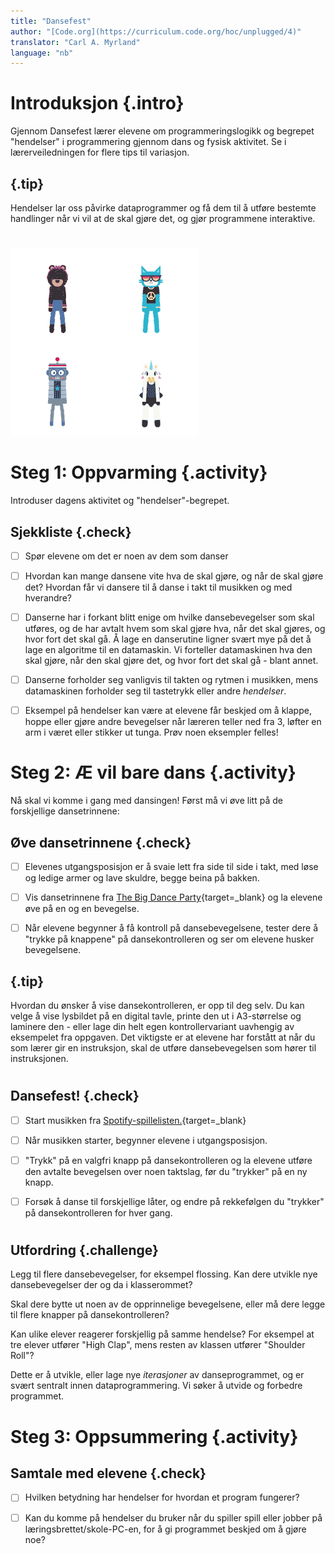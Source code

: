 ```yaml
---
title: "Dansefest"
author: "[Code.org](https://curriculum.code.org/hoc/unplugged/4)"
translator: "Carl A. Myrland"
language: "nb"
---
```



# Introduksjon {.intro}

Gjennom Dansefest lærer elevene om programmeringslogikk og begrepet "hendelser" i programmering gjennom dans og fysisk aktivitet. Se i lærerveiledningen for flere tips til variasjon.


## {.tip}
Hendelser lar oss påvirke dataprogrammer og få dem til å utføre bestemte handlinger når vi vil at de skal gjøre det, og gjør programmene interaktive.
#

![Dansefest!](floss_sm.gif)


# Steg 1: Oppvarming {.activity}

Introduser dagens aktivitet og "hendelser"-begrepet.

## Sjekkliste {.check}

- [ ] Spør elevene om det er noen av dem som danser

- [ ] Hvordan kan mange dansene vite hva de skal gjøre, og når de skal gjøre det? Hvordan får vi dansere til å danse i takt til musikken og med hverandre?

- [ ] Danserne har i forkant blitt enige om hvilke dansebevegelser som skal utføres, og de har avtalt hvem som skal gjøre hva, når det skal gjøres, og hvor fort det skal gå. Å lage en danserutine ligner svært mye på det å lage en algoritme til en datamaskin. Vi forteller datamaskinen hva den skal gjøre, når den skal gjøre det, og hvor fort det skal gå - blant annet.

- [ ] Danserne forholder seg vanligvis til takten og rytmen i musikken, mens datamaskinen forholder seg til tastetrykk eller andre *hendelser*.

- [ ] Eksempel på hendelser kan være at elevene får beskjed om å klappe, hoppe eller gjøre andre bevegelser når læreren teller ned fra 3, løfter en arm i været eller stikker ut tunga. Prøv noen eksempler felles!


# Steg 2: Æ vil bare dans {.activity}

Nå skal vi komme i gang med dansingen! Først må vi øve litt på de forskjellige dansetrinnene:

## Øve dansetrinnene {.check}

- [ ] Elevenes utgangsposisjon er å svaie lett fra side til side i takt, med løse og ledige armer og lave skuldre, begge beina på bakken.

- [ ] Vis dansetrinnene fra [The Big Dance Party](https://docs.google.com/presentation/d/1Guau5AeuqQCcPz06bfhtTmgt_ykaxKZ_JzkhzcECOcQ/edit#slide=id.g441e51501a_0_0){target=_blank} og la elevene øve på en og en bevegelse.

- [ ] Når elevene begynner å få kontroll på dansebevegelsene, tester dere å "trykke på knappene" på dansekontrolleren og ser om elevene husker bevegelsene.

## {.tip}
Hvordan du ønsker å vise dansekontrolleren, er opp til deg selv. Du kan velge å vise lysbildet på en digital tavle, printe den ut i A3-størrelse og laminere den - eller lage din helt egen kontrollervariant uavhengig av eksempelet fra oppgaven. Det viktigste er at elevene har forstått at når du som lærer gir en instruksjon, skal de utføre dansebevegelsen som hører til instruksjonen.
#

## Dansefest! {.check}
- [ ] Start musikken fra [Spotify-spillelisten.](https://open.spotify.com/playlist/2MiLztu5QGQERdEsZed81b?si=6cF0s1ETQf2vN_ea8B4fIw){target=_blank}

- [ ] Når musikken starter, begynner elevene i utgangsposisjon.

- [ ] "Trykk" på en valgfri knapp på dansekontrolleren og la elevene utføre den avtalte bevegelsen over noen taktslag, før du "trykker" på en ny knapp.

- [ ] Forsøk å danse til forskjellige låter, og endre på rekkefølgen du "trykker" på dansekontrolleren for hver gang.

#

## Utfordring {.challenge}

Legg til flere dansebevegelser, for eksempel flossing. Kan dere utvikle nye dansebevegelser der og da i klasserommet?

Skal dere bytte ut noen av de opprinnelige bevegelsene, eller må dere legge til flere knapper på dansekontrolleren?

Kan ulike elever reagerer forskjellig på samme hendelse? For eksempel at tre elever utfører "High Clap", mens resten av klassen utfører "Shoulder Roll"?

Dette er å utvikle, eller lage nye *iterasjoner* av danseprogrammet, og er svært sentralt innen dataprogrammering. Vi søker å utvide og forbedre programmet.

# Steg 3: Oppsummering {.activity}
## Samtale med elevene {.check}
- [ ] Hvilken betydning har hendelser for hvordan et program fungerer?

- [ ] Kan du komme på hendelser du bruker når du spiller spill eller jobber på læringsbrettet/skole-PC-en, for å gi programmet beskjed om å gjøre noe?
#
#
